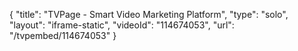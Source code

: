 {
    "title": "TVPage - Smart Video Marketing Platform",
    "type": "solo",
    "layout": "iframe-static",
    "videoId": "114674053",
    "url": "\/tvpembed\/114674053"
}